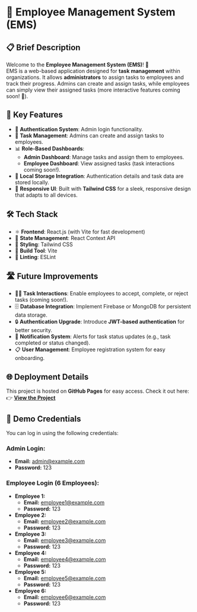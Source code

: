 # 💼 **Employee Management System (EMS)**

## 📋 **Brief Description**

Welcome to the **Employee Management System (EMS)**! 🎉  
EMS is a web-based application designed for **task management** within organizations. It allows **administrators** to assign tasks to employees and track their progress. Admins can create and assign tasks, while employees can simply view their assigned tasks (more interactive features coming soon! 🚀).

## 🚀 **Key Features**

- 🔑 **Authentication System**: Admin login functionality.
- 📝 **Task Management**: Admins can create and assign tasks to employees.
- 📊 **Role-Based Dashboards**:
  - **Admin Dashboard**: Manage tasks and assign them to employees.
  - **Employee Dashboard**: View assigned tasks (task interactions coming soon!).
- 💾 **Local Storage Integration**: Authentication details and task data are stored locally.
- 📱 **Responsive UI**: Built with **Tailwind CSS** for a sleek, responsive design that adapts to all devices.

## 🛠️ **Tech Stack**

- ⚛️ **Frontend**: React.js (with Vite for fast development)
- 🔄 **State Management**: React Context API
- 🎨 **Styling**: Tailwind CSS
- 🔨 **Build Tool**: Vite
- 🧹 **Linting**: ESLint

## 🛣️ **Future Improvements**

- 👩‍💻 **Task Interactions**: Enable employees to accept, complete, or reject tasks (coming soon!).
- 🗄️ **Database Integration**: Implement Firebase or MongoDB for persistent data storage.
- 🔒 **Authentication Upgrade**: Introduce **JWT-based authentication** for better security.
- 📲 **Notification System**: Alerts for task status updates (e.g., task completed or status changed).
- 📋 **User Management**: Employee registration system for easy onboarding.

## 🌐 **Deployment Details**

This project is hosted on **GitHub Pages** for easy access. Check it out here:  
👉 [**View the Project**](https://Abdul-Wasi.github.io/ems)

## 👤 **Demo Credentials**

You can log in using the following credentials:

### **Admin Login:**
- **Email:** admin@example.com
- **Password:** 123

### **Employee Login (6 Employees):**
- **Employee 1:** 
  - **Email:** employee1@example.com
  - **Password:** 123
- **Employee 2:** 
  - **Email:** employee2@example.com
  - **Password:** 123
- **Employee 3:** 
  - **Email:** employee3@example.com
  - **Password:** 123
- **Employee 4:** 
  - **Email:** employee4@example.com
  - **Password:** 123
- **Employee 5:** 
  - **Email:** employee5@example.com
  - **Password:** 123
- **Employee 6:** 
  - **Email:** employee6@example.com
  - **Password:** 123
